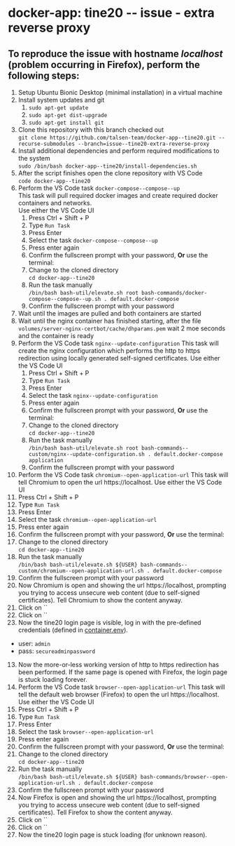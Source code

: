# docker-app: tine20 -- issue - extra reverse proxy

## To reproduce the issue with hostname *localhost* (problem occurring in Firefox), perform the following steps:

1. Setup Ubuntu Bionic Desktop (minimal installation) in a virtual machine
2. Install system updates and git   
   1. `sudo apt-get update`  
   2. `sudo apt-get dist-upgrade`
   3. `sudo apt-get install git`
3. Clone this repository with this branch checked out  
   `git clone https://github.com/talsen-team/docker-app--tine20.git --recurse-submodules --branch=issue--tine20-extra-reverse-proxy`
4. Install additional dependencies and perform required modifications to the system  
   `sudo /bin/bash docker-app--tine20/install-dependencies.sh`
5. After the script finishes open the clone repository with VS Code  
   `code docker-app--tine20`
6. Perform the VS Code task `docker-compose--compose--up`  
   This task will pull required docker images and create required docker containers and networks.  
   Use either the VS Code UI  
   1. Press Ctrl + Shift + P
   2. Type `Run Task`
   3. Press Enter
   4. Select the task `docker-compose--compose--up`
   5. Press enter again 
   6. Confirm the fullscreen prompt with your password, **Or** use the terminal:  
   1. Change to the cloned directory  
      `cd docker-app--tine20`
   2. Run the task manually  
      `/bin/bash bash-util/elevate.sh root bash-commands/docker-compose--compose--up.sh . default.docker-compose`
   3. Confirm the fullscreen prompt with your password
7. Wait until the images are pulled and both containers are started
8. Wait until the nginx container has finished starting, after the file `volumes/server-nginx-certbot/cache/dhparams.pem` wait 2 moe seconds and the container is ready
9. Perform the VS Code task `nginx--update-configuration`
   This task will create the nginx configuration which performs the http to https redirection using locally generated self-signed certificates.
   Use either the VS Code UI  
   1. Press Ctrl + Shift + P
   2. Type `Run Task`
   3. Press Enter
   4. Select the task `nginx--update-configuration`
   5. Press enter again 
   6. Confirm the fullscreen prompt with your password, **Or** use the terminal:  
   1. Change to the cloned directory  
      `cd docker-app--tine20`
   2. Run the task manually  
      `/bin/bash bash-util/elevate.sh root bash-commands--custom/nginx--update-configuration.sh . default.docker-compose application`
   3. Confirm the fullscreen prompt with your password
10. Perform the VS Code task `chromium--open-application-url`
   This task will tell Chromium to open the url https://localhost.
   Use either the VS Code UI  
   1. Press Ctrl + Shift + P
   2. Type `Run Task`
   3. Press Enter
   4. Select the task `chromium--open-application-url`
   5. Press enter again 
   6. Confirm the fullscreen prompt with your password, **Or** use the terminal:  
   1. Change to the cloned directory  
      `cd docker-app--tine20`
   2. Run the task manually  
      `/bin/bash bash-util/elevate.sh ${USER} bash-commands--custom/chromium--open-application-url.sh . default.docker-compose`
   3. Confirm the fullscreen prompt with your password
11. Now Chromium is open and showing the url https://localhost, prompting you trying to access unsecure web content (due to self-signed certificates). Tell Chromium to show the content anyway.
   1. Click on ``
   2. Click on ``
12. Now the tine20 login page is visible, log in with the pre-defined credentials (defined in [container.env](container.env)).
   - user: `admin`
   - pass: `secureadminpassword`
13. Now the more-or-less working version of http to https redirection has been performed. If the same page is opened with Firefox, the login page is stuck loading forever.
14. Perform the VS Code task `browser--open-application-url`
   This task will tell the default web browser (Firefox) to open the url https://localhost.
   Use either the VS Code UI  
   1. Press Ctrl + Shift + P
   2. Type `Run Task`
   3. Press Enter
   4. Select the task `browser--open-application-url`
   5. Press enter again 
   6. Confirm the fullscreen prompt with your password, **Or** use the terminal:  
   1. Change to the cloned directory  
      `cd docker-app--tine20`
   2. Run the task manually  
      `/bin/bash bash-util/elevate.sh ${USER} bash-commands/browser--open-application-url.sh . default.docker-compose`
   3. Confirm the fullscreen prompt with your password
15. Now Firefox is open and showing the url https://localhost, prompting you trying to access unsecure web content (due to self-signed certificates). Tell Firefox to show the content anyway.
   1. Click on ``
   2. Click on ``
16. Now the tine20 login page is stuck loading (for unknown reason).
